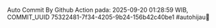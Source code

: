 Auto Commit By Github Action pada: 2025-09-20 01:28:59 WIB, COMMIT_UUID 75322481-7f34-4205-9b24-156b42c40be1 #autohijau🗿
